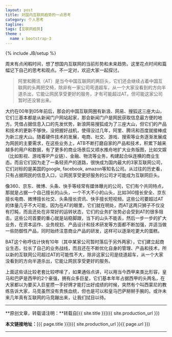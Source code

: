 ```yaml
---
layout: post
title: 对国内互联网趋势的一点思考
category: 个人思考
tagline: 
tags: [互联网趋势]
theme :
  name : bootstrap-3
---
```

{% include JB/setup %}

周末有点闲暇时间，想了想国内互联网的当前形势和未来趋势。这里花点时间和篇幅记下自己的思考和观点。不一定对，欢迎大家一起探讨。

>  阿里和腾讯（AT）是当今中国互联网的两巨头，它们还会继续占着中国互联网的头两把交椅，除非有一家公司弯道超车，从一个大家没看到的方向半道杀出，它能让网民享受更好的服务，才有可能超过AT。但可能这家公司暂时还没冒出来。

大约在00年到05年前后，那会的中国互联网圈有新浪、网易、搜狐这三座大山，它们三基本都是从新闻门户网站起家，那会新闻门户是网民获取信息最方便的地方。凭借占据信息入口的先发优势，新浪网易搜狐成为了三座大山，但它们的产品和技术的更新不够快，没把握好战机，使得没过几年，阿里、腾讯和百度就接棒成为新三座大山。随着硬件技术的发展，电商、社交、游戏、搜索等业务逐渐发展成为网民的主要需求，在这些业务上，ATB不断打磨自家的产品和技术，积累下越来越多的用户和数据，有了更多的商业场景后又顺水推舟地扩大业务版图，比如文娱（比如影视、游戏等IP产业链）、金融、物流等业务，构建起合纵连横的商业生态。而且它们因为走了一条轻资产的道路，很快成为国内最大的3家互联网公司，它们对标的是美国的google, facebook, amazon等知名公司。从过往的历史看，只有占据网民的信息入口，让网民享受更好服务的公司才可能成为互联网巨头。

像360、京东、微博、头条、快手等经常有媒体曝光的公司，它们有个共同特点，那就是占据一个自己擅长的山头，一个不大不小的山头，比如360擅长安全、京东擅长电商、微博擅长社交、头条擅长资讯、快手擅长短视频。这些公司要超过AT的体量几乎不大可能，因为在AT的眼里，它们就在明处，而AT这两只狮子不仅没有打盹，而且还处在非常好的运转状态，它们的业务扩张势必会受到AT的很多阻击。这些公司首要的重心就是站稳脚跟，当下的山头不能丢，然后一步一步的扩大业务，在资本运作、业务规划、产品设计和技术研发等方面都不断加强，并适当做一些防御性产品，同时始终注意商业产品的研发，这样可以逐渐吃更大的蛋糕。

BAT这个称呼估计快有10年（其中某家公司暂时落后于另外两家），它们建立起商业生态，拉长了自己的业务战线，而且还在不断优化自身的管理、产品和技术，所以新的互联网公司超过AT的可能性不大，除非这家公司是绕道超车，从一个大家没看到的方向半道杀出，它能让网民享受更好的服务。

上面这些话比较老套比较啰嗦了，如果通俗点讲，可以用当今西甲来类比形容，皇马和巴萨是西甲的2个豪强，拥有众多巨星，它们基本年年占据西甲的头两名，在大家都以为要买入巨星攒一手好牌才能打出好成绩的时候，突然有个叫西蒙尼的教练告诉大家，马竞虽然没有贵族血统，但也是可以和皇马巴萨掰掰手腕的。或许未来几年真有互联网的马竞蹦出来，让我们拭目以待。

* * *

**原创文章，转载请注明：**转载自[{{ site.title }}]({{ site.production_url }})

**本文链接地址：**[{{ page.title }}]({{ site.production_url }}{{ page.url }})

* * *
